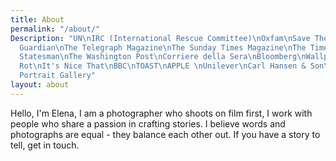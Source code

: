 ```yaml
---
title: About
permalink: "/about/"
Description: "UN\nIRC (International Rescue Committee)\nOxfam\nSave The Children\nWaterAid\nThe
  Guardian\nThe Telegraph Magazine\nThe Sunday Times Magazine\nThe Times\nThe New
  Statesman\nThe Washington Post\nCorriere della Sera\nBloomberg\nWallpaper\\*\nMonocle\nRakesprogress\nNoble
  Rot\nIt's Nice That\nBBC\nTOAST\nAPPLE \nUnilever\nCarl Hansen & Son\nPUBLISHERS:\nBloomsbury\nPenguin\nOctopus\nNational
  Portrait Gallery"
layout: about
---
```


Hello, I'm Elena, I am a photographer who shoots on film first, I work with people who share a passion in crafting stories. I believe words and photographs are equal - they balance each other out. If you have a story to tell, get in touch.